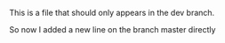 This is a file that should only appears in the dev branch.

So now I added a new line on the branch master directly
